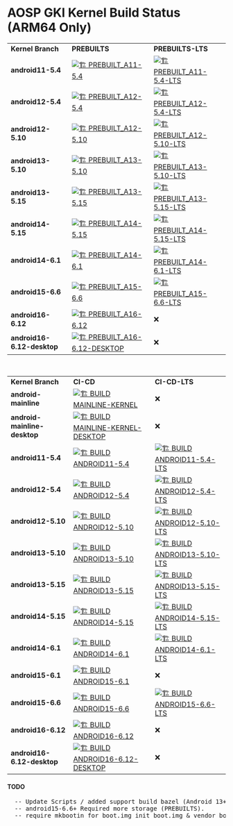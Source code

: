 # AOSP GKI Kernel Build Status (ARM64 Only)

|     |     |     |
| --- | --- | --- |
| **Kernel Branch** | **PREBUILTS** | **PREBUILTS-LTS** |
| **android11-5.4** | [![🏗️ PREBUILT_A11-5.4](https://github.com/xprateek/aosp_kernel_gki_builder/actions/workflows/prebuilt-android11-5.4.yml/badge.svg)](https://github.com/xprateek/aosp_kernel_gki_builder/actions/workflows/prebuilt-android11-5.4.yml) | [![🏗️ PREBUILT_A11-5.4-LTS](https://github.com/xprateek/aosp_kernel_gki_builder/actions/workflows/prebuilt-android11-5.4-lts.yml/badge.svg)](https://github.com/xprateek/aosp_kernel_gki_builder/actions/workflows/prebuilt-android11-5.4-lts.yml) |
| **android12-5.4** | [![🏗️ PREBUILT_A12-5.4](https://github.com/xprateek/aosp_kernel_gki_builder/actions/workflows/prebuilt-android12-5.4.yml/badge.svg)](https://github.com/xprateek/aosp_kernel_gki_builder/actions/workflows/prebuilt-android12-5.4.yml) | [![🏗️ PREBUILT_A12-5.4-LTS](https://github.com/xprateek/aosp_kernel_gki_builder/actions/workflows/prebuilt-android12-5.4-lts.yml/badge.svg)](https://github.com/xprateek/aosp_kernel_gki_builder/actions/workflows/prebuilt-android12-5.4-lts.yml) |
| **android12-5.10** | [![🏗️ PREBUILT_A12-5.10](https://github.com/xprateek/aosp_kernel_gki_builder/actions/workflows/prebuilt-android12-5.10.yml/badge.svg)](https://github.com/xprateek/aosp_kernel_gki_builder/actions/workflows/prebuilt-android12-5.10.yml) | [![🏗️ PREBUILT_A12-5.10-LTS](https://github.com/xprateek/aosp_kernel_gki_builder/actions/workflows/prebuilt-android12-5.10-lts.yml/badge.svg)](https://github.com/xprateek/aosp_kernel_gki_builder/actions/workflows/prebuilt-android12-5.10-lts.yml) |
| **android13-5.10** | [![🏗️ PREBUILT_A13-5.10](https://github.com/xprateek/aosp_kernel_gki_builder/actions/workflows/prebuilt-android13-5.10.yml/badge.svg)](https://github.com/xprateek/aosp_kernel_gki_builder/actions/workflows/prebuilt-android13-5.10.yml) | [![🏗️ PREBUILT_A13-5.10-LTS](https://github.com/xprateek/aosp_kernel_gki_builder/actions/workflows/prebuilt-android13-5.10-lts.yml/badge.svg)](https://github.com/xprateek/aosp_kernel_gki_builder/actions/workflows/prebuilt-android13-5.10-lts.yml) |
| **android13-5.15** | [![🏗️ PREBUILT_A13-5.15](https://github.com/xprateek/aosp_kernel_gki_builder/actions/workflows/prebuilt-android13-5.15.yml/badge.svg)](https://github.com/xprateek/aosp_kernel_gki_builder/actions/workflows/prebuilt-android13-5.15.yml) | [![🏗️ PREBUILT_A13-5.15-LTS](https://github.com/xprateek/aosp_kernel_gki_builder/actions/workflows/prebuilt-android13-5.15-lts.yml/badge.svg)](https://github.com/xprateek/aosp_kernel_gki_builder/actions/workflows/prebuilt-android13-5.15-lts.yml) |
| **android14-5.15** | [![🏗️ PREBUILT_A14-5.15](https://github.com/xprateek/aosp_kernel_gki_builder/actions/workflows/prebuilt-android14-5.15.yml/badge.svg)](https://github.com/xprateek/aosp_kernel_gki_builder/actions/workflows/prebuilt-android14-5.15.yml) | [![🏗️ PREBUILT_A14-5.15-LTS](https://github.com/xprateek/aosp_kernel_gki_builder/actions/workflows/prebuilt-android14-5.15-lts.yml/badge.svg)](https://github.com/xprateek/aosp_kernel_gki_builder/actions/workflows/prebuilt-android14-5.15-lts.yml) |
| **android14-6.1** | [![🏗️ PREBUILT_A14-6.1](https://github.com/xprateek/aosp_kernel_gki_builder/actions/workflows/prebuilt-android14-6.1.yml/badge.svg)](https://github.com/xprateek/aosp_kernel_gki_builder/actions/workflows/prebuilt-android14-6.1.yml) | [![🏗️ PREBUILT_A14-6.1-LTS](https://github.com/xprateek/aosp_kernel_gki_builder/actions/workflows/prebuilt-android14-6.1-lts.yml/badge.svg)](https://github.com/xprateek/aosp_kernel_gki_builder/actions/workflows/prebuilt-android14-6.1-lts.yml) |
| **android15-6.6** |  [![🏗️ PREBUILT_A15-6.6](https://github.com/xprateek/aosp_kernel_gki_builder/actions/workflows/prebuilt-android15-6.6.yml/badge.svg)](https://github.com/xprateek/aosp_kernel_gki_builder/actions/workflows/prebuilt-android15-6.6.yml)   | [![🏗️ PREBUILT_A15-6.6-LTS](https://github.com/xprateek/aosp_kernel_gki_builder/actions/workflows/prebuilt-android15-6.6-lts.yml/badge.svg)](https://github.com/xprateek/aosp_kernel_gki_builder/actions/workflows/prebuilt-android15-6.6-lts.yml) |
| **android16-6.12** |  [![🏗️ PREBUILT_A16-6.12](https://github.com/xprateek/aosp_kernel_gki_builder/actions/workflows/prebuilt-android16-6.12.yml/badge.svg)](https://github.com/xprateek/aosp_kernel_gki_builder/actions/workflows/prebuilt-android16-6.12.yml)  |  ❌  |
| **android16-6.12-desktop** |  [![🏗️ PREBUILT_A16-6.12-DESKTOP](https://github.com/xprateek/aosp_kernel_gki_builder/actions/workflows/prebuilt-android16-6.12-desktop.yml/badge.svg)](https://github.com/xprateek/aosp_kernel_gki_builder/actions/workflows/prebuilt-android16-6.12-desktop.yml)  |  ❌  |

&nbsp;

|     |     |     |
| --- | --- | --- |
| **Kernel Branch** | **CI-CD** | **CI-CD-LTS** |
| **android-mainline** | [![🏗️ BUILD MAINLINE-KERNEL](https://github.com/xprateek/aosp_kernel_gki_builder/actions/workflows/build-android-mainline.yml/badge.svg)](https://github.com/xprateek/aosp_kernel_gki_builder/actions/workflows/build-android-mainline.yml) | ❌ |
| **android-mainline-desktop** | [![🏗️ BUILD MAINLINE-KERNEL-DESKTOP](https://github.com/xprateek/aosp_kernel_gki_builder/actions/workflows/build-android-mainline-desktop.yml/badge.svg)](https://github.com/xprateek/aosp_kernel_gki_builder/actions/workflows/build-android-mainline-desktop.yml) | ❌ |
| **android11-5.4** | [![🏗️ BUILD ANDROID11-5.4](https://github.com/xprateek/aosp_kernel_gki_builder/actions/workflows/build-android11-5.4.yml/badge.svg)](https://github.com/xprateek/aosp_kernel_gki_builder/actions/workflows/build-android11-5.4.yml) | [![🏗️ BUILD ANDROID11-5.4-LTS](https://github.com/xprateek/aosp_kernel_gki_builder/actions/workflows/build-android11-5.4-lts.yml/badge.svg)](https://github.com/xprateek/aosp_kernel_gki_builder/actions/workflows/build-android11-5.4-lts.yml) |
| **android12-5.4** | [![🏗️ BUILD ANDROID12-5.4](https://github.com/xprateek/aosp_kernel_gki_builder/actions/workflows/build-android12-5.4.yml/badge.svg)](https://github.com/xprateek/aosp_kernel_gki_builder/actions/workflows/build-android12-5.4.yml) | [![🏗️ BUILD ANDROID12-5.4-LTS](https://github.com/xprateek/aosp_kernel_gki_builder/actions/workflows/build-android12-5.4-lts.yml/badge.svg)](https://github.com/xprateek/aosp_kernel_gki_builder/actions/workflows/build-android12-5.4-lts.yml) |
| **android12-5.10** | [![🏗️ BUILD ANDROID12-5.10](https://github.com/xprateek/aosp_kernel_gki_builder/actions/workflows/build-android12-5.10.yml/badge.svg)](https://github.com/xprateek/aosp_kernel_gki_builder/actions/workflows/build-android12-5.10.yml) | [![🏗️ BUILD ANDROID12-5.10-LTS](https://github.com/xprateek/aosp_kernel_gki_builder/actions/workflows/build-android12-5.10-lts.yml/badge.svg)](https://github.com/xprateek/aosp_kernel_gki_builder/actions/workflows/build-android12-5.10-lts.yml) |
| **android13-5.10** | [![🏗️ BUILD ANDROID13-5.10](https://github.com/xprateek/aosp_kernel_gki_builder/actions/workflows/build-android13-5.10.yml/badge.svg)](https://github.com/xprateek/aosp_kernel_gki_builder/actions/workflows/build-android13-5.10.yml) | [![🏗️ BUILD ANDROID13-5.10-LTS](https://github.com/xprateek/aosp_kernel_gki_builder/actions/workflows/build-android13-5.10-lts.yml/badge.svg)](https://github.com/xprateek/aosp_kernel_gki_builder/actions/workflows/build-android13-5.10-lts.yml) |
| **android13-5.15** | [![🏗️ BUILD ANDROID13-5.15](https://github.com/xprateek/aosp_kernel_gki_builder/actions/workflows/build-android13-5.15.yml/badge.svg)](https://github.com/xprateek/aosp_kernel_gki_builder/actions/workflows/build-android13-5.15.yml) | [![🏗️ BUILD ANDROID13-5.15-LTS](https://github.com/xprateek/aosp_kernel_gki_builder/actions/workflows/build-android13-5.15-lts.yml/badge.svg)](https://github.com/xprateek/aosp_kernel_gki_builder/actions/workflows/build-android13-5.15-lts.yml) |
| **android14-5.15** | [![🏗️ BUILD ANDROID14-5.15](https://github.com/xprateek/aosp_kernel_gki_builder/actions/workflows/build-android14-5.15.yml/badge.svg)](https://github.com/xprateek/aosp_kernel_gki_builder/actions/workflows/build-android14-5.15.yml) | [![🏗️ BUILD ANDROID14-5.15-LTS](https://github.com/xprateek/aosp_kernel_gki_builder/actions/workflows/build-android14-5.15-lts.yml/badge.svg)](https://github.com/xprateek/aosp_kernel_gki_builder/actions/workflows/build-android14-5.15-lts.yml) |
| **android14-6.1** | [![🏗️ BUILD ANDROID14-6.1](https://github.com/xprateek/aosp_kernel_gki_builder/actions/workflows/build-android14-6.1.yml/badge.svg)](https://github.com/xprateek/aosp_kernel_gki_builder/actions/workflows/build-android14-6.1.yml) | [![🏗️ BUILD ANDROID14-6.1-LTS](https://github.com/xprateek/aosp_kernel_gki_builder/actions/workflows/build-android14-6.1-lts.yml/badge.svg)](https://github.com/xprateek/aosp_kernel_gki_builder/actions/workflows/build-android14-6.1-lts.yml) |
| **android15-6.1** | [![🏗️ BUILD ANDROID15-6.1](https://github.com/xprateek/aosp_kernel_gki_builder/actions/workflows/build-android15-6.1.yml/badge.svg)](https://github.com/xprateek/aosp_kernel_gki_builder/actions/workflows/build-android15-6.1.yml) | ❌ |
| **android15-6.6** |  [![🏗️ BUILD ANDROID15-6.6](https://github.com/xprateek/aosp_kernel_gki_builder/actions/workflows/build-android15-6.6.yml/badge.svg)](https://github.com/xprateek/aosp_kernel_gki_builder/actions/workflows/build-android15-6.6.yml)   |  [![🏗️ BUILD ANDROID15-6.6-LTS](https://github.com/xprateek/aosp_kernel_gki_builder/actions/workflows/build-android15-6.6-lts.yml/badge.svg)](https://github.com/xprateek/aosp_kernel_gki_builder/actions/workflows/build-android15-6.6-lts.yml)  |
| **android16-6.12** |  [![🏗️ BUILD ANDROID16-6.12](https://github.com/xprateek/aosp_kernel_gki_builder/actions/workflows/build-android16-6.12.yml/badge.svg)](https://github.com/xprateek/aosp_kernel_gki_builder/actions/workflows/build-android16-6.12.yml)  |  ❌  |
| **android16-6.12-desktop** |  [![🏗️ BUILD ANDROID16-6.12-DESKTOP](https://github.com/xprateek/aosp_kernel_gki_builder/actions/workflows/build-android16-6.12-desktop.yml/badge.svg)](https://github.com/xprateek/aosp_kernel_gki_builder/actions/workflows/build-android16-6.12-desktop.yml)  |  ❌  |

#### TODO

<pre>
  -- Update Scripts / added support build bazel (Android 13+).
  -- android15-6.6+ Required more storage (PREBUILTS).
  -- require mkbootin for boot.img init_boot.img & vendor_boot.img for gki booting into device.
</pre>
